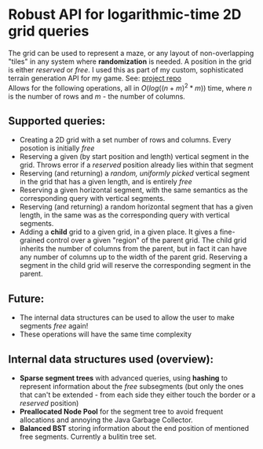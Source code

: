 # Robust API for logarithmic-time 2D grid queries
The grid can be used to represent a maze, or any layout of non-overlapping "tiles" in any system where **randomization** is needed. A position in the grid is either *reserved* or *free*.
I used this as part of my custom, sophisticated terrain generation API for my game. See: [project repo](https://github.com/Lukasz13866417/Game3D_OpenGL) <br>
Allows for the following operations, all in $O(log((n+m)^{2} * m))$ time, where $n$ is the number of rows and $m$ - the number of columns. <br>
## Supported queries:
- Creating a 2D grid with a set number of rows and columns. Every posotion is initially *free* 
- Reserving a given (by start position and length) vertical segment in the grid. Throws error if a *reserved* position already lies within that segment
- Reserving (and returning) a *random, uniformly picked* vertical segment in the grid that has a given length, and is entirely *free*
- Reserving a given horizontal segment, with the same semantics as the corresponding query with vertical segments.
- Reserving (and returning) a random horizontal segment that has a given length, in the same was as the corresponding query with vertical segments.
- Adding a **child** grid to a given grid, in a given place. It gives a fine-grained control over a given "region" of the parent grid. The child grid inherits the number of columns from the parent, but in fact it can have any number of columns up to the width of the parent grid. Reserving a segment in the child grid will reserve the corresponding segment in the parent.
## Future:
- The internal data structures can be used to allow the user to make segments *free* again!
- These operations will have the same time complexity
## Internal data structures used (overview):
- **Sparse segment trees** with advanced queries, using **hashing** to represent information about the *free* subsegments (but only the ones that can't be extended - from each side they either touch the border or a *reserved* position)
- **Preallocated Node Pool** for the segment tree to avoid frequent allocations and annoying the Java Garbage Collector.
- **Balanced BST** storing information about the end position of mentioned free segments. Currently a bulitin tree set.
